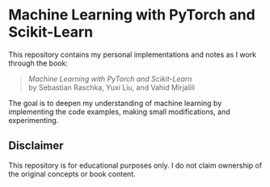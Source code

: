 # Machine Learning with PyTorch and Scikit-Learn

This repository contains my personal implementations and notes as I work through the book:

> *Machine Learning with PyTorch and Scikit-Learn*  
> by Sebastian Raschka, Yuxi Liu, and Vahid Mirjalili

The goal is to deepen my understanding of machine learning by implementing the code examples, making small modifications, and experimenting.

## Disclaimer

This repository is for educational purposes only. I do not claim ownership of the original concepts or book content.